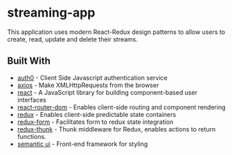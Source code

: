 # streaming-app

This application uses modern React-Redux design patterns to allow users to create, read, update and delete their streams.

## Built With

* [auth0](https://developers.google.com/identity/protocols/OAuth2) - Client Side Javascript authentication service
* [axios](https://www.npmjs.com/package/axios) - Make XMLHttpRequests from the browser
* [react](https://reactjs.org/) - A JavaScript library for building component-based user interfaces
* [react-router-dom](https://www.npmjs.com/package/react-router) - Enables client-side routing and component rendering
* [redux](https://redux.js.org/) - Enables client-side predictable state containers
* [redux-form](https://redux-form.com) - Facilitates form to redux state integration
* [redux-thunk](https://github.com/reduxjs/redux-thunk/) - Thunk middleware for Redux, enables actions to return functions.
* [semantic ui](https://semantic-ui.com/) - Front-end framework for styling

